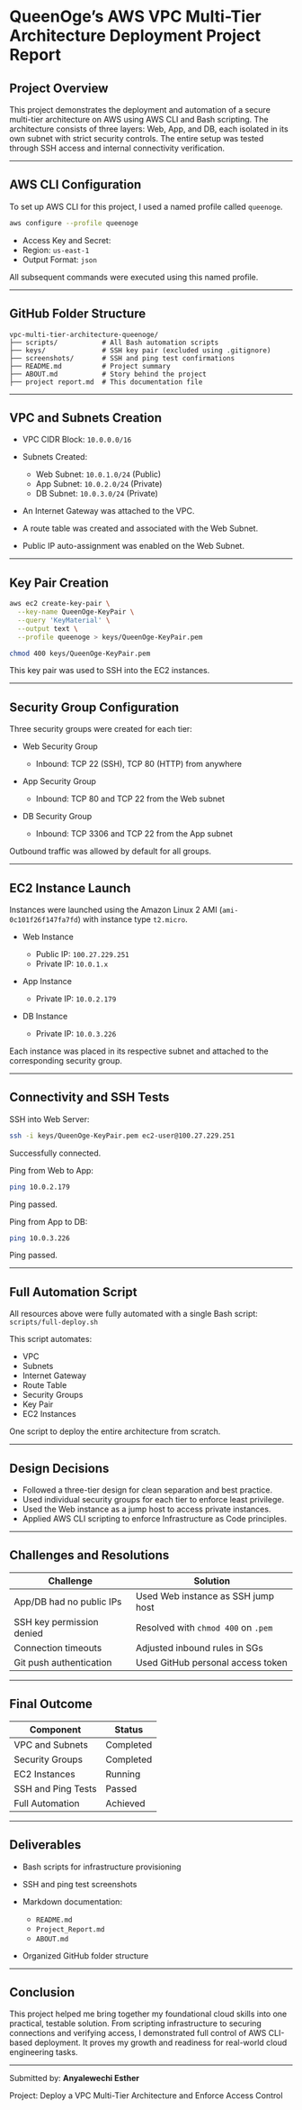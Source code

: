 # QueenOge’s AWS VPC Multi-Tier Architecture Deployment Project Report

## Project Overview
This project demonstrates the deployment and automation of a secure multi-tier architecture on AWS using AWS CLI and Bash scripting. The architecture consists of three layers: Web, App, and DB, each isolated in its own subnet with strict security controls. The entire setup was tested through SSH access and internal connectivity verification.

---

## AWS CLI Configuration

To set up AWS CLI for this project, I used a named profile called `queenoge`.

```bash
aws configure --profile queenoge
````

* Access Key and Secret: 
* Region: `us-east-1`
* Output Format: `json`

All subsequent commands were executed using this named profile.

---

## GitHub Folder Structure

```
vpc-multi-tier-architecture-queenoge/
├── scripts/           # All Bash automation scripts
├── keys/              # SSH key pair (excluded using .gitignore)
├── screenshots/       # SSH and ping test confirmations
├── README.md          # Project summary
├── ABOUT.md           # Story behind the project
├── project report.md  # This documentation file
```

---

## VPC and Subnets Creation

* VPC CIDR Block: `10.0.0.0/16`
* Subnets Created:

  * Web Subnet: `10.0.1.0/24` (Public)
  * App Subnet: `10.0.2.0/24` (Private)
  * DB Subnet: `10.0.3.0/24` (Private)
* An Internet Gateway was attached to the VPC.
* A route table was created and associated with the Web Subnet.
* Public IP auto-assignment was enabled on the Web Subnet.

---

## Key Pair Creation

```bash
aws ec2 create-key-pair \
  --key-name QueenOge-KeyPair \
  --query 'KeyMaterial' \
  --output text \
  --profile queenoge > keys/QueenOge-KeyPair.pem

chmod 400 keys/QueenOge-KeyPair.pem
```

This key pair was used to SSH into the EC2 instances.

---

## Security Group Configuration

Three security groups were created for each tier:

* Web Security Group

  * Inbound: TCP 22 (SSH), TCP 80 (HTTP) from anywhere

* App Security Group

  * Inbound: TCP 80 and TCP 22 from the Web subnet

* DB Security Group

  * Inbound: TCP 3306 and TCP 22 from the App subnet

Outbound traffic was allowed by default for all groups.

---

## EC2 Instance Launch

Instances were launched using the Amazon Linux 2 AMI (`ami-0c101f26f147fa7fd`) with instance type `t2.micro`.

* Web Instance

  * Public IP: `100.27.229.251`
  * Private IP: `10.0.1.x`

* App Instance

  * Private IP: `10.0.2.179`

* DB Instance

  * Private IP: `10.0.3.226`

Each instance was placed in its respective subnet and attached to the corresponding security group.

---

## Connectivity and SSH Tests

SSH into Web Server:

```bash
ssh -i keys/QueenOge-KeyPair.pem ec2-user@100.27.229.251
```

Successfully connected.

Ping from Web to App:

```bash
ping 10.0.2.179
```

Ping passed.

Ping from App to DB:

```bash
ping 10.0.3.226
```

Ping passed.

---

## Full Automation Script

All resources above were fully automated with a single Bash script:
`scripts/full-deploy.sh`

This script automates:

* VPC
* Subnets
* Internet Gateway
* Route Table
* Security Groups
* Key Pair
* EC2 Instances

One script to deploy the entire architecture from scratch.

---

## Design Decisions

* Followed a three-tier design for clean separation and best practice.
* Used individual security groups for each tier to enforce least privilege.
* Used the Web instance as a jump host to access private instances.
* Applied AWS CLI scripting to enforce Infrastructure as Code principles.

---

## Challenges and Resolutions

| Challenge                 | Solution                            |
| ------------------------- | ----------------------------------- |
| App/DB had no public IPs  | Used Web instance as SSH jump host  |
| SSH key permission denied | Resolved with `chmod 400` on `.pem` |
| Connection timeouts       | Adjusted inbound rules in SGs       |
| Git push authentication   | Used GitHub personal access token   |

---

## Final Outcome

| Component          | Status    |
| ------------------ | --------- |
| VPC and Subnets    | Completed |
| Security Groups    | Completed |
| EC2 Instances      | Running   |
| SSH and Ping Tests | Passed    |
| Full Automation    | Achieved  |

---

## Deliverables

* Bash scripts for infrastructure provisioning
* SSH and ping test screenshots
* Markdown documentation:

  * `README.md`
  * `Project_Report.md`
  * `ABOUT.md`
* Organized GitHub folder structure

---

## Conclusion

This project helped me bring together my foundational cloud skills into one practical, testable solution. From scripting infrastructure to securing connections and verifying access, I demonstrated full control of AWS CLI-based deployment. It proves my growth and readiness for real-world cloud engineering tasks.

---

Submitted by: **Anyalewechi Esther**

Project: Deploy a VPC Multi-Tier Architecture and Enforce Access Control
